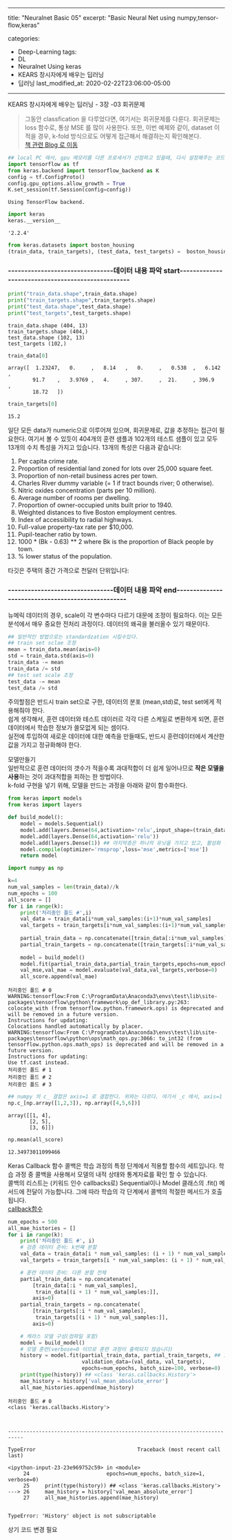 
---
title:  "Neuralnet Basic 05"
excerpt: "Basic Neural Net using numpy,tensor-flow,keras"

categories:
  - Deep-Learning
tags:
  - DL
  - Neuralnet Using keras
  - KEARS 창시자에게 배우는 딥러닝
  - 딥러닝
last_modified_at: 2020-02-22T23:06:00-05:00
---

KEARS 창시자에게 배우는 딥러닝 - 3장 -03 회귀문제
> 그동안 classfication 을 다루었다면, 여기서는 회귀문제를 다룬다.
> 회귀문제는 loss 함수로, 통상 MSE 를 많이 사용한다. 또한, 이번 예제와 같이, dataset 이 적을 경우, k-fold 방식으로도 어떻게 접근해서 해결하는지 확인해본다.  
> [책 관련 Blog 로 이동](https://tensorflow.blog/%EC%BC%80%EB%9D%BC%EC%8A%A4-%EC%B0%BD%EC%8B%9C%EC%9E%90%EC%97%90%EA%B2%8C-%EB%B0%B0%EC%9A%B0%EB%8A%94-%EB%94%A5%EB%9F%AC%EB%8B%9D/)



```python
## local PC 에서, gpu 메모리를 다른 프로세서가 선점하고 있을때, 다시 설정해주는 코드임
import tensorflow as tf
from keras.backend import tensorflow_backend as K
config = tf.ConfigProto()
config.gpu_options.allow_growth = True
K.set_session(tf.Session(config=config))
```

    Using TensorFlow backend.
    


```python
import keras
keras.__version__
```




    '2.2.4'




```python
from keras.datasets import boston_housing
(train_data, train_targets), (test_data, test_targets) =  boston_housing.load_data()
```

### --------------------------------**데이터 내용 파악 start**--------------------------------------------------


```python
print("train_data.shape",train_data.shape)
print("train_targets.shape",train_targets.shape)
print("test_data.shape",test_data.shape)
print("test_targets",test_targets.shape)
```

    train_data.shape (404, 13)
    train_targets.shape (404,)
    test_data.shape (102, 13)
    test_targets (102,)
    


```python
train_data[0]
```




    array([  1.23247,   0.     ,   8.14   ,   0.     ,   0.538  ,   6.142  ,
            91.7    ,   3.9769 ,   4.     , 307.     ,  21.     , 396.9    ,
            18.72   ])




```python
train_targets[0]
```




    15.2



일단 모든 data가 numeric으로 이루어져 있으며, 회귀문제로, 값을 추정하는 접근이 필요한다. 
여기서 볼 수 있듯이 404개의 훈련 샘플과 102개의 테스트 샘플이 있고 모두 13개의 수치 특성을 가지고 있습니다. 13개의 특성은 다음과 같습니다:  
1. Per capita crime rate.
2. Proportion of residential land zoned for lots over 25,000 square feet.
3. Proportion of non-retail business acres per town.
4. Charles River dummy variable (= 1 if tract bounds river; 0 otherwise).
5. Nitric oxides concentration (parts per 10 million).
6. Average number of rooms per dwelling.
7. Proportion of owner-occupied units built prior to 1940.
8. Weighted distances to five Boston employment centres.
9. Index of accessibility to radial highways.
10. Full-value property-tax rate per $10,000.
11. Pupil-teacher ratio by town.
12. 1000 * (Bk - 0.63) ** 2 where Bk is the proportion of Black people by town.
13. % lower status of the population.

타깃은 주택의 중간 가격으로 천달러 단위입니다:

### --------------------------------**데이터 내용 파악 end**--------------------------------------------------

뉴메릭 데이터의 경우, scale이 각 변수마다 다르기 대문에 조정이 필요하다. 이는 모든분석에서 매우 중요한 전처리 과정이다. 데이터의 왜곡을 불러올수 있기 때문이다.


```python
## 일반적인 방법으로는 standardzation 시킬수있다.
## train set sclae 조정
mean = train_data.mean(axis=0)
std = train_data.std(axis=0)
train_data -= mean
train_data /= std
## test set scale 조정
test_data -= mean
test_data /= std
```

주의할점은 반드시 train set으로 구한, 데이터의 분포 (mean,std)로, test set에게 적용해줘야 한다.  
쉽게 생각해서, 훈련 데이터와 테스트 데이러르 각각 다른 스케일로 변환하게 되면, 훈련데이터에서 학습한 정보가 쓸모없게 되는 셈이다.  
실전에 투입하여 새로운 데이터에 대한 예측을 만들때도, 반드시 훈련데이터에서 계산한 값을 가지고 정규화해야 한다.

모델만들기  
일반적으로 훈련 데이터의 갯수가 적을수록 과대적합이 더 쉽게 일어나므로 **작은 모델을 사용**하는 것이 과대적합을 피하는 한 방법이다.  
k-fold 구현을 넣기 위해, 모델을 만드는 과정을 아래와 같이 함수화한다.


```python
from keras import models
from keras import layers

def build_model():
    model = models.Sequential()
    model.add(layers.Dense(64,activation='relu',input_shape=(train_data.shape[1],)))
    model.add(layers.Dense(64,activation='relu'))
    model.add(layers.Dense(1)) ## 마지막층은 하나의 유닛을 가지고 있고, 활성화 함수가 없다. (선형층이라고 부름) 전형적인 스칼라 회귀를 위한 네트웍 구조이다.
    model.compile(optimizer='rmsprop',loss='mse',metrics=['mse'])
    return model
```


```python
import numpy as np

k=4
num_val_samples = len(train_data)//k
num_epochs = 100
all_score = []
for i in range(k):
    print('처리중인 폴드 #',i)
    val_data = train_data[i*num_val_samples:(i+1)*num_val_samples]
    val_targets = train_targets[i*num_val_samples:(i+1)*num_val_samples]
    
    partial_train_data = np.concatenate([train_data[:i*num_val_samples],train_data[(i+1)*num_val_samples:]],axis=0)
    partial_train_targets = np.concatenate([train_targets[:i*num_val_samples],train_targets[(i+1)*num_val_samples:]],axis=0)
    
    model = build_model()
    model.fit(partial_train_data,partial_train_targets,epochs=num_epochs,batch_size=1,verbose=0)
    val_mse,val_mae = model.evaluate(val_data,val_targets,verbose=0)
    all_score.append(val_mae)
```

    처리중인 폴드 # 0
    WARNING:tensorflow:From C:\ProgramData\Anaconda3\envs\test\lib\site-packages\tensorflow\python\framework\op_def_library.py:263: colocate_with (from tensorflow.python.framework.ops) is deprecated and will be removed in a future version.
    Instructions for updating:
    Colocations handled automatically by placer.
    WARNING:tensorflow:From C:\ProgramData\Anaconda3\envs\test\lib\site-packages\tensorflow\python\ops\math_ops.py:3066: to_int32 (from tensorflow.python.ops.math_ops) is deprecated and will be removed in a future version.
    Instructions for updating:
    Use tf.cast instead.
    처리중인 폴드 # 1
    처리중인 폴드 # 2
    처리중인 폴드 # 3
    


```python
## numpy 의 c_ 결합은 axis=1 로 결합한다. 위와는 다르다. 여기서 _c 에서, axis=1 넣으면 에러남
np.c_[np.array([1,2,3]), np.array([4,5,6])]
```




    array([[1, 4],
           [2, 5],
           [3, 6]])




```python
np.mean(all_score)
```




    12.34973011099466



Keras Callback 함수
콜백은 학습 과정의 특정 단계에서 적용할 함수의 세트입니다. 학습 과정 중 콜백을 사용해서 모델의 내적 상태와 통계자료를 확인 할 수 있습니다.  
콜백의 리스트는 (키워드 인수 callbacks로) Sequential이나 Model 클래스의 .fit() 메서드에 전달이 가능합니다. 그에 따라 학습의 각 단계에서 콜백의 적절한 메서드가 호출됩니다.  
[callback함수](https://keras.io/ko/callbacks/)


```python
num_epochs = 500
all_mae_histories = []
for i in range(k):
    print('처리중인 폴드 #', i)
    # 검증 데이터 준비: k번째 분할
    val_data = train_data[i * num_val_samples: (i + 1) * num_val_samples]
    val_targets = train_targets[i * num_val_samples: (i + 1) * num_val_samples]

    # 훈련 데이터 준비: 다른 분할 전체
    partial_train_data = np.concatenate(
        [train_data[:i * num_val_samples],
         train_data[(i + 1) * num_val_samples:]],
        axis=0)
    partial_train_targets = np.concatenate(
        [train_targets[:i * num_val_samples],
         train_targets[(i + 1) * num_val_samples:]],
        axis=0)

    # 케라스 모델 구성(컴파일 포함)
    model = build_model()
    # 모델 훈련(verbose=0 이므로 훈련 과정이 출력되지 않습니다)
    history = model.fit(partial_train_data, partial_train_targets, ## 모델 fit 결과를 history로 받음
                        validation_data=(val_data, val_targets),
                        epochs=num_epochs, batch_size=100, verbose=0)
    print(type(history)) ## <class 'keras.callbacks.History'>
    mae_history = history['val_mean_absolute_error']
    all_mae_histories.append(mae_history)
```

    처리중인 폴드 # 0
    <class 'keras.callbacks.History'>
    


    ---------------------------------------------------------------------------

    TypeError                                 Traceback (most recent call last)

    <ipython-input-23-23e969752c59> in <module>
         24                         epochs=num_epochs, batch_size=1, verbose=0)
         25     print(type(history)) ## <class 'keras.callbacks.History'>
    ---> 26     mae_history = history['val_mean_absolute_error']
         27     all_mae_histories.append(mae_history)
    

    TypeError: 'History' object is not subscriptable


상기 코드 변경 필요
